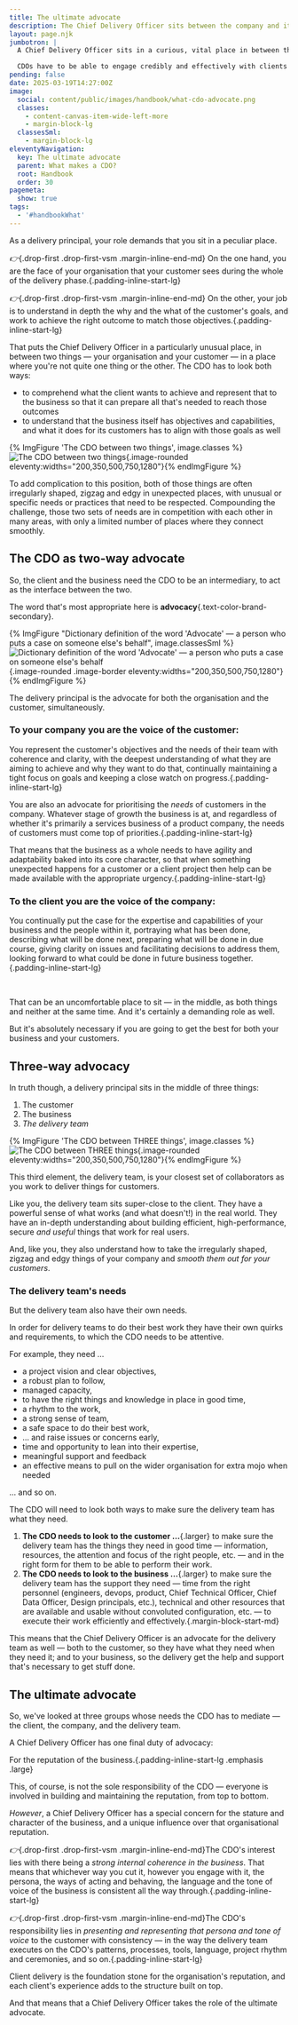 ```yaml
---
title: The ultimate advocate
description: The Chief Delivery Officer sits between the company and its clients, advocating for both
layout: page.njk
jumbotron: |
  A Chief Delivery Officer sits in a curious, vital place in between the team, the organisation, and its customers, advocating for the needs of each simultaneously. It's a challenging and creative tension.

  CDOs have to be able to engage credibly and effectively with clients at all levels. They need to represent the delivery team, supporting them to do their best work. And they also need to see progress towards the goals of the business. It's a strange, important position to occupy.{.smaller}
pending: false
date: 2025-03-19T14:27:00Z
image:
  social: content/public/images/handbook/what-cdo-advocate.png
  classes:
    - content-canvas-item-wide-left-more
    - margin-block-lg
  classesSml:
    - margin-block-lg
eleventyNavigation:
  key: The ultimate advocate
  parent: What makes a CDO?
  root: Handbook
  order: 30
pagemeta:
  show: true
tags:
  - '#handbookWhat'
---
```


As a delivery principal, your role demands that you sit in a peculiar place.

*👉*{.drop-first .drop-first-vsm .margin-inline-end-md} On the one hand, you are the face of your organisation that your customer sees during the whole of the delivery phase.{.padding-inline-start-lg}

*👉*{.drop-first .drop-first-vsm .margin-inline-end-md} On the other, your job is to understand in depth the why and the what of the customer's goals, and work to achieve the right outcome to match those objectives.{.padding-inline-start-lg}

That puts the Chief Delivery Officer in a particularly unusual place, in between two things — your organisation and your customer — in a place where you're not quite one thing or the other. The CDO has to look both ways:

- to comprehend what the client wants to achieve and represent that to the business so that it can prepare all that's needed to reach those outcomes
- to understand that the business itself has objectives and capabilities, and what it does for its customers has to align with those goals as well

{% ImgFigure 'The CDO between two things', image.classes %}![The CDO between two things](/public/images/handbook/what-cdo-advocate.png){.image-rounded eleventy:widths="200,350,500,750,1280"}{% endImgFigure %}

To add complication to this position, both of those things are often irregularly shaped, zigzag and edgy in unexpected places, with unusual or specific needs or practices that need to be respected. Compounding the challenge, those two sets of needs are in competition with each other in many areas, with only a limited number of places where they connect smoothly.

## The CDO as two-way advocate

So, the client and the business need the CDO to be an intermediary, to act as the interface between the two.

The word that's most appropriate here is **advocacy**{.text-color-brand-secondary}.

{% ImgFigure "Dictionary definition of the word 'Advocate' — a person who puts a case on someone else's behalf", image.classesSml %}![Dictionary definition of the word 'Advocate' — a person who puts a case on someone else's behalf](/public/images/handbook/what-cdo-advocate-defn.jpg){.image-rounded .image-border eleventy:widths="200,350,500,750,1280"}{% endImgFigure %}

The delivery principal is the advocate for both the organisation and the customer, simultaneously.

### To your company you are the voice of the customer:

You represent the customer's objectives and the needs of their team with coherence and clarity, with the deepest understanding of what they are aiming to achieve and why they want to do that, continually maintaining a tight focus on goals and keeping a close watch on progress.{.padding-inline-start-lg}

You are also an advocate for prioritising the *needs* of customers in the company. Whatever stage of growth the business is at, and regardless of whether it's primarily a services business of a product company, the needs of customers must come top of priorities.{.padding-inline-start-lg}

That means that the business as a whole needs to have agility and adaptability baked into its core character, so that when something unexpected happens for a customer or a client project then help can be made available with the appropriate urgency.{.padding-inline-start-lg}

### To the client you are the voice of the company:

You continually put the case for the expertise and capabilities of your business and the people within it, portraying what has been done, describing what will be done next, preparing what will be done in due course, giving clarity on issues and facilitating decisions to address them, looking forward to what could be done in future business together.{.padding-inline-start-lg}

&nbsp;

That can be an uncomfortable place to sit — in the middle, as both things and neither at the same time. And it's certainly a demanding role as well.

But it's absolutely necessary if you are going to get the best for both your business and your customers.

## Three-way advocacy

In truth though, a delivery principal sits in the middle of three things:

1. The customer
2. The business
3. *The delivery team*

{% ImgFigure 'The CDO between THREE things', image.classes %}![The CDO between THREE things](/public/images/handbook/what-cdo-advocate-delivery-team.png){.image-rounded eleventy:widths="200,350,500,750,1280"}{% endImgFigure %}

This third element, the delivery team, is your closest set of collaborators as you work to deliver things for customers.

Like you, the delivery team sits super-close to the client. They have a powerful sense of what works (and what doesn't!) in the real world. They have an in-depth understanding about building efficient, high-performance, secure *and useful* things that work for real users.

And, like you, they also understand how to take the irregularly shaped, zigzag and edgy things of your company and *smooth them out for your customers*.

### The delivery team's needs

But the delivery team also have their own needs.

In order for delivery teams to do their best work they have their own quirks and requirements, to which the CDO needs to be attentive.

For example, they need …

- a project vision and clear objectives,
- a robust plan to follow,
- managed capacity,
- to have the right things and knowledge in place in good time,
- a rhythm to the work,
- a strong sense of team,
- a safe space to do their best work,
- … and raise issues or concerns early,
- time and opportunity to lean into their expertise,
- meaningful support and feedback
- an effective means to pull on the wider organisation for extra mojo when needed

… and so on.

The CDO will need to look both ways to make sure the delivery team has what they need.

1. **The CDO needs to look to the customer …**{.larger}
to make sure the delivery team has the things they need in good time — information, resources, the attention and focus of the right people, etc. — and in the right form for them to be able to perform their work.
2. **The CDO needs to look to the business …**{.larger}
to make sure the delivery team has the support they need — time from the right personnel (engineers, devops, product, Chief Technical Officer, Chief Data Officer, Design principals, etc.), technical and other resources that are available and usable without convoluted configuration, etc. — to execute their work efficiently and effectively.{.margin-block-start-md}

This means that the Chief Delivery Officer is an advocate for the delivery team as well — both to the customer, so they have what they need when they need it; and to your business, so the delivery get the help and support that's necessary to get stuff done.

## The ultimate advocate

So, we've looked at three groups whose needs the CDO has to mediate — the client, the company, and the delivery team.

A Chief Delivery Officer has one final duty of advocacy:

For the reputation of the business.{.padding-inline-start-lg .emphasis .large}

This, of course, is not the sole responsibility of the CDO — everyone is involved in building and maintaining the reputation, from top to bottom.

*However*, a Chief Delivery Officer has a special concern for the stature and character of the business, and a unique influence over that organisational reputation.

*👉*{.drop-first .drop-first-vsm .margin-inline-end-md}The CDO's interest lies with there being a *strong internal coherence in the business*. That means that whichever way you cut it, however you engage with it, the persona, the ways of acting and behaving, the language and the tone of voice of the business is consistent all the way through.{.padding-inline-start-lg}

*👉*{.drop-first .drop-first-vsm .margin-inline-end-md}The CDO's responsibility lies in *presenting and representing that persona and tone of voice* to the customer with consistency — in the way the delivery team executes on the CDO's patterns, processes, tools, language, project rhythm and ceremonies, and so on.{.padding-inline-start-lg}

Client delivery is the foundation stone for the organisation's reputation, and each client's experience adds to the structure built on top.

And that means that a Chief Delivery Officer takes the role of the ultimate advocate.
